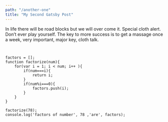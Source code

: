 ```yaml
---
path: "/another-one"
title: "My Second Gatsby Post"
---
```

In life there will be road blocks but we will over come it. Special cloth alert. Don’t ever play yourself. The key to more success is to get a massage once a week, very important, major key, cloth talk.
<pre><code>

factors = [];
function factorize(num){
    for(var i = 1; i < num; i++ ){
        if(num===i){
            return i;
        }
        if(num%i===0){
            factors.push(i);
        }       
    }
}

factorize(78);
console.log('factors of number', 78 ,'are', factors);

</code></pre>